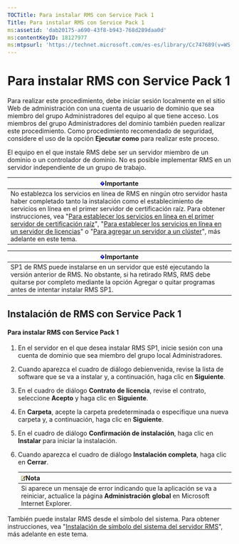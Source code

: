 ```yaml
---
TOCTitle: Para instalar RMS con Service Pack 1
Title: Para instalar RMS con Service Pack 1
ms:assetid: 'dab20175-a690-43f8-b943-768d289daa0d'
ms:contentKeyID: 18127977
ms:mtpsurl: 'https://technet.microsoft.com/es-es/library/Cc747689(v=WS.10)'
---
```


Para instalar RMS con Service Pack 1
====================================

Para realizar este procedimiento, debe iniciar sesión localmente en el sitio Web de administración con una cuenta de usuario de dominio que sea miembro del grupo Administradores del equipo al que tiene acceso. Los miembros del grupo Administradores del dominio también pueden realizar este procedimiento. Como procedimiento recomendado de seguridad, considere el uso de la opción **Ejecutar como** para realizar este proceso.

El equipo en el que instale RMS debe ser un servidor miembro de un dominio o un controlador de dominio. No es posible implementar RMS en un servidor independiente de un grupo de trabajo.

| ![](images/Cc747689.Important(WS.10).gif)Importante                                                                                                                                                                                                                                                                                                                                                                                                                                                                                                                                                                                                              |
|-----------------------------------------------------------------------------------------------------------------------------------------------------------------------------------------------------------------------------------------------------------------------------------------------------------------------------------------------------------------------------------------------------------------------------------------------------------------------------------------------------------------------------------------------------------------------------------------------------------------------------------------------------------------------------------------------|
| No establezca los servicios en línea de RMS en ningún otro servidor hasta haber completado tanto la instalación como el establecimiento de servicios en línea en el primer servidor de certificación raíz. Para obtener instrucciones, vea "[Para establecer los servicios en línea en el primer servidor de certificación raíz](https://technet.microsoft.com/debc42f3-74ff-4c99-b7a4-4921fccdabc2)", "[Para establecer los servicios en línea en un servidor de licencias](https://technet.microsoft.com/4d67b898-0ba9-4eef-ab7d-ee0ca55a688e)" o "[Para agregar un servidor a un clúster](https://technet.microsoft.com/db635238-5528-4bec-9cc6-8244e2b3d733)", más adelante en este tema. |

| ![](images/Cc747689.Important(WS.10).gif)Importante                                                                                                                                                             |
|----------------------------------------------------------------------------------------------------------------------------------------------------------------------------------------------------------------------------------------------|
| SP1 de RMS puede instalarse en un servidor que esté ejecutando la versión anterior de RMS. No obstante, si ha retirado RMS, RMS debe quitarse por completo mediante la opción Agregar o quitar programas antes de intentar instalar RMS SP1. |

Instalación de RMS con Service Pack 1
-------------------------------------

#### Para instalar RMS con Service Pack 1

1.  En el servidor en el que desea instalar RMS SP1, inicie sesión con una cuenta de dominio que sea miembro del grupo local Administradores.

2.  Cuando aparezca el cuadro de diálogo debienvenida, revise la lista de software que se va a instalar y, a continuación, haga clic en **Siguiente**.

3.  En el cuadro de diálogo **Contrato de licencia**, revise el contrato, seleccione **Acepto** y haga clic en **Siguiente**.

4.  En **Carpeta**, acepte la carpeta predeterminada o especifique una nueva carpeta y, a continuación, haga clic en **Siguiente**.

5.  En el cuadro de diálogo **Confirmación de instalación**, haga clic en **Instalar** para iniciar la instalación.

6.  Cuando aparezca el cuadro de diálogo **Instalación completa**, haga clic en **Cerrar**.

    | ![](images/Cc747689.note(WS.10).gif)Nota                                                                                       |
    |-------------------------------------------------------------------------------------------------------------------------------------------------------------|
    | Si aparece un mensaje de error indicando que la aplicación se va a reiniciar, actualice la página **Administración global** en Microsoft Internet Explorer. |

También puede instalar RMS desde el símbolo del sistema. Para obtener instrucciones, vea "[Instalación de símbolo del sistema del servidor RMS](https://technet.microsoft.com/b55b1e2a-dd14-4168-a37f-9cdedbec660b)", más adelante en este tema.
